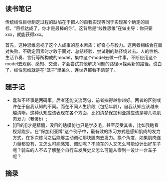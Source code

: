 ## 读书笔记

传统线性目标制定过程的缺陷在于把人的自我实现等同于实现某个确定的目标，“目标达成了，你才是最棒的你”。这背后是“线性思维”在做主导：你只要xxx，就能获得xxx。

首先，这种思维忽视了这个人成事的基本素质：好奇心与毅力。这两者相结合在面对失败、不确定因素时才敢于面对、总结经验、尝试别的路径绕过去。人的性格、生活节奏、言行等所构成的model，集中这个model去做一件事，不断应用这个model去观察、感知、交流，才会尝试其他解决问题的路径or探索新的路径。说白了，线性思维就是在“笼子”里呆久，连世界都看不清楚了。


## 随手记

- 蠢和不经事是两码事，后者还能交流两句，前者摔得越惨越好。两者的区别或许在于自我认知的不同。而在不同人生阶段（包括年龄），自我认知应该越来越清晰。这种认知应该表现在各个方面，比如清楚保加利亚蹲应该是哪几块肌肉发力（我傻b）;
- [[目的]]才是精髓，没目的瞎模仿也只是学皮毛，甚至反受其害，比如我瞎看视频跑步。在“保加利亚蹲”这个例子中，最有效的练习方式是感知肌肉的发力方式，在多次练习之后能够主动调动那块肌肉去发力。换个角度，如果肌肉连力量都没有，又怎么可能感知、调动呢？不骑车的人又怎么可能设计出好车子呢？骑车的人不去了解整个自行车发展史又怎么可能从零到一设计一台车子呢？
## 摘录